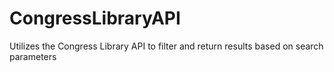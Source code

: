 # CongressLibraryAPI
Utilizes the Congress Library API to filter and return results based on search parameters
